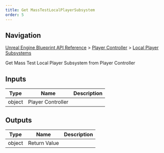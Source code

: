 ```yaml
---
title: Get MassTestLocalPlayerSubsystem
order: 5
---
```

## Navigation

[Unreal Engine Blueprint API Reference](https://dev.epicgames.com/documentation/en-us/unreal-engine/BlueprintAPI) > [Player Controller](https://dev.epicgames.com/documentation/en-us/unreal-engine/BlueprintAPI/PlayerController) > [Local Player Subsystems](https://dev.epicgames.com/documentation/en-us/unreal-engine/BlueprintAPI/PlayerController/LocalPlayerSubsystems)

Get Mass Test Local Player Subsystem from Player Controller

## Inputs

| Type | Name | Description |
| --- | --- | --- |
| object | Player Controller |  |

## Outputs

| Type | Name | Description |
| --- | --- | --- |
| object | Return Value |  |
